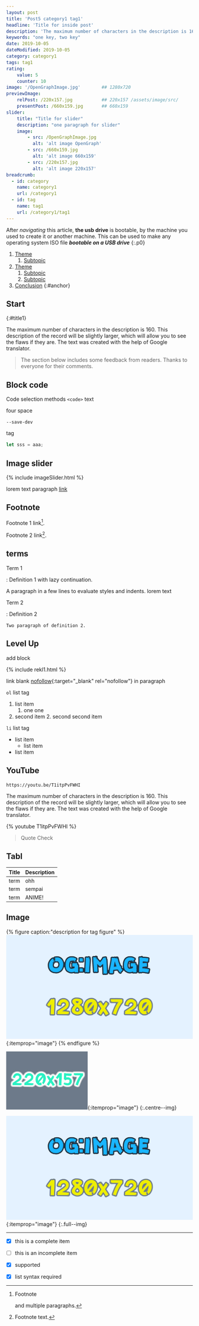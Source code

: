 ```yaml
---
layout: post
title: 'Post5 category1 tag1'
headline: 'Title for inside post'
description: 'The maximum number of characters in the description is 160. This description of the record will be slightly larger, which will allow you to see the flaws if they are. The text was created with the help of Google translator.'
keywords: "one key, two key"
date: 2019-10-05
dateModified: 2019-10-05
category: category1
tags: tag1
rating: 
    value: 5
    counter: 10
image: '/OpenGraphImage.jpg'        ## 1280x720
previewImage: 
    relPost: /220x157.jpg           ## 220x157 /assets/image/src/
    presentPost: /660x159.jpg       ## 660x159   
slider:
    title: "Title for slider"
    description: "one paragraph for slider"
    image:
        - src: /OpenGraphImage.jpg
          alt: 'alt image OpenGraph'
        - src: /660x159.jpg
          alt: 'alt image 660x159'
        - src: /220x157.jpg
          alt: 'alt image 220x157'
breadcrumb:
  - id: category
    name: category1
    url: /category1
  - id: tag
    name: tag1
    url: /category1/tag1
---
```


After *navigating* this article, **the usb drive** is bootable, by the machine you used to create it or another machine. This can be used to make any operating system ISO file ***bootable on a USB drive***
{:.p0}

1. [Theme](#title1)
    1. [Subtopic](#title1-1)
1. [Theme](#title2)
    1. [Subtopic](#title2-1)
    1. [Subtopic](#title2-2)
2. [Conclusion](#title3)
{:#anchor}

## Start
{:#title1}

The maximum number of characters in the description is 160. This description of the record will be slightly larger, which will allow you to see the flaws if they are. The text was created with the help of Google translator.

> The section below includes some feedback from readers. Thanks to everyone for their comments.

## Block code

Code selection methods `<code>` text

four space

    --save-dev

tag 

``` javascript
let sss = aaa;
```

## Image slider 
 
{% include imageSlider.html %}

lorem text paragraph [link](#annn)

## Footnote 

Footnote 1 link[^first].

Footnote 2 link[^second].

[^first]: Footnote 

    and multiple paragraphs.

[^second]: Footnote text.

## terms

Term 1

:   Definition 1
with lazy continuation.

A paragraph in a few lines to evaluate styles and indents. lorem text

Term 2 

:   Definition 2

    Two paragraph of definition 2.

## Level Up

add block

{% include rekl1.html %} 

link blank [nofollow](url){:target="_blank" rel="nofollow"} in paragraph 
 
`ol` list tag
 
1. list item 
    1. one one
2. second item
    2. second second item
 
`li` list tag
 
 * list item 
    * list item 
 * list item 
 
## YouTube

    https://youtu.be/T1itpPvFWHI
 
The maximum number of characters in the description is 160. This description of the record will be slightly larger, which will allow you to see the flaws if they are. The text was created with the help of Google translator.
 
 {% youtube T1itpPvFWHI %}
 
 > Quote Check
 
## Tabl

Title | Description
---|---
term | ohh
term | sempai
term | ANIME!

## Image

{% figure caption:"description for tag figure" %}
![alt image](/assets/image/src/OpenGraphImage.jpg){:itemprop="image"}
{% endfigure %}

 ![aqua](/assets/image/src/220x157.jpg){:itemprop="image"}
 {:.centre--img}

 ![sss](/assets/image/src/OpenGraphImage.jpg){:itemprop="image"}
 {:.full--img}
 
 ---
 
 - [x] this is a complete item
 - [ ] this is an incomplete item
 - [x]  supported
 - [x] list syntax required 
 
